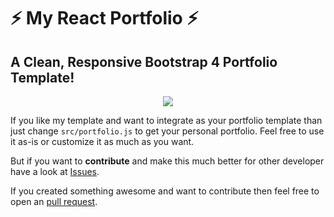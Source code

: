 # ⚡️ My React Portfolio ⚡️

## A Clean, Responsive Bootstrap 4 Portfolio Template!

<p align="center">
  <kbd>
<img src="https://github.com/mirsahib/Portfolio/blob/main/portfolio.gif"></img>
  </kbd>
</p>

If you like my template and want to integrate as your portfolio template than just change `src/portfolio.js` to get your personal portfolio. Feel free to use it as-is or customize it as much as you want.

But if you want to **contribute** and make this much better for other developer have a look at [Issues](https://github.com/mirsahib/Portfolio/issues).

If you created something awesome and want to contribute then feel free to open an [pull request](https://github.com/mirsahib/Portfolio/pulls).
